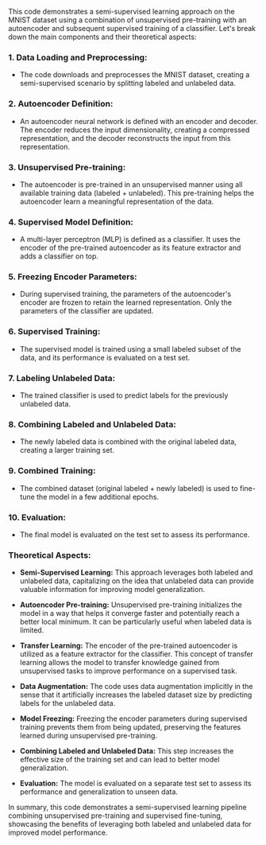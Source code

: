 This code demonstrates a semi-supervised learning approach on the MNIST dataset using a combination of unsupervised pre-training with an autoencoder and subsequent supervised training of a classifier. Let's break down the main components and their theoretical aspects:

### 1. Data Loading and Preprocessing:
- The code downloads and preprocesses the MNIST dataset, creating a semi-supervised scenario by splitting labeled and unlabeled data.

### 2. Autoencoder Definition:
- An autoencoder neural network is defined with an encoder and decoder. The encoder reduces the input dimensionality, creating a compressed representation, and the decoder reconstructs the input from this representation.

### 3. Unsupervised Pre-training:
- The autoencoder is pre-trained in an unsupervised manner using all available training data (labeled + unlabeled). This pre-training helps the autoencoder learn a meaningful representation of the data.

### 4. Supervised Model Definition:
- A multi-layer perceptron (MLP) is defined as a classifier. It uses the encoder of the pre-trained autoencoder as its feature extractor and adds a classifier on top.

### 5. Freezing Encoder Parameters:
- During supervised training, the parameters of the autoencoder's encoder are frozen to retain the learned representation. Only the parameters of the classifier are updated.

### 6. Supervised Training:
- The supervised model is trained using a small labeled subset of the data, and its performance is evaluated on a test set.

### 7. Labeling Unlabeled Data:
- The trained classifier is used to predict labels for the previously unlabeled data.

### 8. Combining Labeled and Unlabeled Data:
- The newly labeled data is combined with the original labeled data, creating a larger training set.

### 9. Combined Training:
- The combined dataset (original labeled + newly labeled) is used to fine-tune the model in a few additional epochs.

### 10. Evaluation:
- The final model is evaluated on the test set to assess its performance.

### Theoretical Aspects:
- **Semi-Supervised Learning:** This approach leverages both labeled and unlabeled data, capitalizing on the idea that unlabeled data can provide valuable information for improving model generalization.

- **Autoencoder Pre-training:** Unsupervised pre-training initializes the model in a way that helps it converge faster and potentially reach a better local minimum. It can be particularly useful when labeled data is limited.

- **Transfer Learning:** The encoder of the pre-trained autoencoder is utilized as a feature extractor for the classifier. This concept of transfer learning allows the model to transfer knowledge gained from unsupervised tasks to improve performance on a supervised task.

- **Data Augmentation:** The code uses data augmentation implicitly in the sense that it artificially increases the labeled dataset size by predicting labels for the unlabeled data.

- **Model Freezing:** Freezing the encoder parameters during supervised training prevents them from being updated, preserving the features learned during unsupervised pre-training.

- **Combining Labeled and Unlabeled Data:** This step increases the effective size of the training set and can lead to better model generalization.

- **Evaluation:** The model is evaluated on a separate test set to assess its performance and generalization to unseen data.

In summary, this code demonstrates a semi-supervised learning pipeline combining unsupervised pre-training and supervised fine-tuning, showcasing the benefits of leveraging both labeled and unlabeled data for improved model performance.
